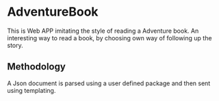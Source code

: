 # AdventureBook

This is Web APP imitating the style of reading a Adventure book.
An interesting way to read a book, by choosing own way of following up the story.

## Methodology
A Json document is parsed using a user defined package and then sent using templating.
